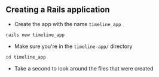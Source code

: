 ## Creating a Rails application

- Create the app with the name `timeline_app`

```bash
rails new timeline_app
```
- Make sure you're in the `timeline-app/` directory

```bash
cd timeline_app
```

- Take a second to look around the files that were created